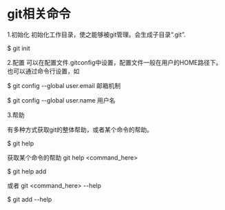 # git相关命令

1.初始化
初始化工作目录，使之能够被git管理。会生成子目录“.git”.

$ git init

2.配置
可以在配置文件.gitconfig中设置，配置文件一般在用户的HOME路径下。也可以通过命令行设置，如

$ git config --global user.email 邮箱机制

$ git config --global user.name 用户名

3.帮助

有多种方式获取git的整体帮助，或者某个命令的帮助。

$ git help

获取某个命令的帮助 git help <command_here>

$ git help add

或者 git <command_here> --help

$ git add --help